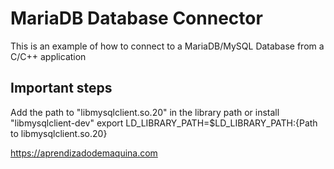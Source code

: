 # MariaDB Database Connector

This is an example of how to connect to a MariaDB/MySQL Database from a C/C++ application

## Important steps

Add the path to "libmysqlclient.so.20" in the library path or install "libmysqlclient-dev" 
	export LD_LIBRARY_PATH=$LD_LIBRARY_PATH:{Path to libmysqlclient.so.20}



https://aprendizadodemaquina.com

